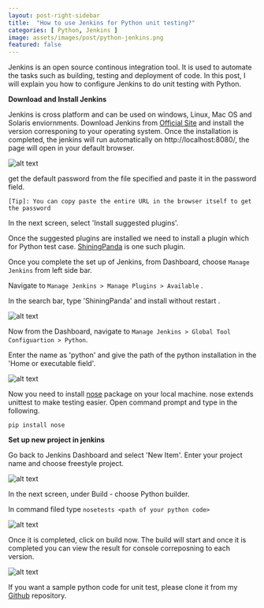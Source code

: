 ```yaml
---
layout: post-right-sidebar
title:  "How to use Jenkins for Python unit testing?"
categories: [ Python, Jenkins ]
image: assets/images/post/python-jenkins.png
featured: false
---
```

Jenkins is an open source continous integration tool. It is used to automate the tasks such as building, testing and deployment of code.
In this post, I will explain you how to configure Jenkins to do unit testing with Python.

<b>Download and Install Jenkins</b>

Jenkins is cross platform and can be used on windows, Linux, Mac OS and Solaris enviornments.  Download Jenkins from [Official Site][jekyll-jenkins] and install the version corresponing to your operating system.
Once the installation is completed, the jenkins will run automatically on http://localhost:8080/, the page will open in your default browser.


![alt text]({{site.baseurl}}/assets/images/post/jenkins-1.png)


get the default password from the file specified and paste it in the password field.

`[Tip]: You can copy paste the entire URL in the browser itself to get the password`

In the next screen, select 'Install suggested plugins'. 

Once the suggested plugins are installed we need to install a plugin which for Python test case. [ShiningPanda][jekyll-shiningpanda] is one such plugin. 

Once you complete the set up of Jenkins, from Dashboard, choose `Manage Jenkins` from left side bar.

Navigate to `Manage Jenkins > Manage Plugins > Available` .

In the search bar, type 'ShiningPanda' and install without restart .

![alt text]({{site.baseurl}}/assets/images/post/jenkins-2.png)


Now from the Dashboard, navigate to `Manage Jenkins > Global Tool Configuartion > Python`.

Enter the name as 'python' and give the path of the python installation in the 'Home or executable field'.

![alt text]({{site.baseurl}}/assets/images/post/jenkins-3.png)

Now you need to install [nose][jekyll-nose] package on your local machine. nose extends unittest to make testing easier. Open command prompt and type in the following.

`pip install nose`

<b>Set up new project in jenkins</b>

Go back to Jenkins Dashboard and select 'New Item'. Enter your project name and choose freestyle project.

![alt text]({{site.baseurl}}/assets/images/post/jenkins-4.png)

In the next screen, under Build - choose Python builder.

In command filed type `nosetests <path of your python code>`

![alt text]({{site.baseurl}}/assets/images/post/jenkins-5.png)

Once it is completed, click on build now. The build will start and once it is completed you can view the result for console correposning to each version.

![alt text]({{site.baseurl}}/assets/images/post/jenkins-6.png)


If you want a sample python code for unit test, please clone it from my [Github][jekyll-github] repository. 

[jekyll-jenkins]:https://www.jenkins.io/
[jekyll-shiningpanda]:https://plugins.jenkins.io/shiningpanda/
[jekyll-nose]:https://nose.readthedocs.io/en/latest/
[jekyll-github]:https://github.com/akhilgeo
